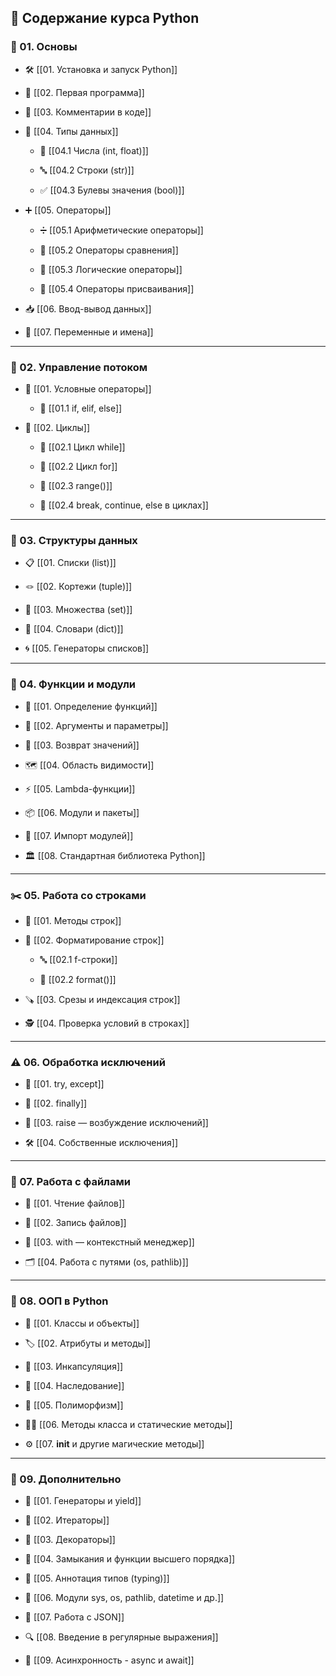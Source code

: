 ## 🧠 Содержание курса Python

### 📘 01. Основы

- 🛠️ [[01. Установка и запуск Python]]
    
- 🐍 [[02. Первая программа]]
    
- 💬 [[03. Комментарии в коде]]
    
- 🔢 [[04. Типы данных]]
    
    - 🔣 [[04.1 Числа (int, float)]]
        
    - 🔤 [[04.2 Строки (str)]]
        
    - ✅ [[04.3 Булевы значения (bool)]]
        
- ➕ [[05. Операторы]]
    
    - ➗ [[05.1 Арифметические операторы]]
        
    - 🔁 [[05.2 Операторы сравнения]]
        
    - 🔀 [[05.3 Логические операторы]]
        
    - 🧷 [[05.4 Операторы присваивания]]
        
- 📥 [[06. Ввод-вывод данных]]
    
- 📛 [[07. Переменные и имена]]
    

---

### 🔁 02. Управление потоком

- 🔽 [[01. Условные операторы]]
    
    - 🧩 [[01.1 if, elif, else]]
        
- 🔄 [[02. Циклы]]
    
    - 🔁 [[02.1 Цикл while]]
        
    - 🔂 [[02.2 Цикл for]]
        
    - 🔢 [[02.3 range()]]
        
    - 🧃 [[02.4 break, continue, else в циклах]]
        

---

### 🧺 03. Структуры данных

- 📋 [[01. Списки (list)]]
    
- 🪢 [[02. Кортежи (tuple)]]
    
- 🧮 [[03. Множества (set)]]
    
- 🧾 [[04. Словари (dict)]]
    
- 🌀 [[05. Генераторы списков]]
    

---

### 🧩 04. Функции и модули

- 🧬 [[01. Определение функций]]
    
- 🧷 [[02. Аргументы и параметры]]
    
- 🎯 [[03. Возврат значений]]
    
- 🗺️ [[04. Область видимости]]
    
- ⚡ [[05. Lambda-функции]]
    
- 📦 [[06. Модули и пакеты]]
    
- 🔗 [[07. Импорт модулей]]
    
- 🏛️ [[08. Стандартная библиотека Python]]
    

---

### ✂️ 05. Работа со строками

- 🧵 [[01. Методы строк]]
    
- 🧱 [[02. Форматирование строк]]
    
    - 🔤 [[02.1 f-строки]]
        
    - 🧩 [[02.2 format()]]
        
- 🪚 [[03. Срезы и индексация строк]]
    
- 🕵️ [[04. Проверка условий в строках]]
    

---

### ⚠️ 06. Обработка исключений

- 🚧 [[01. try, except]]
    
- 🧹 [[02. finally]]
    
- 🚨 [[03. raise — возбуждение исключений]]
    
- 🛠️ [[04. Собственные исключения]]
    

---

### 📂 07. Работа с файлами

- 📖 [[01. Чтение файлов]]
    
- 📝 [[02. Запись файлов]]
    
- 📎 [[03. with — контекстный менеджер]]
    
- 🗂️ [[04. Работа с путями (os, pathlib)]]
    

---

### 🧱 08. ООП в Python

- 🧊 [[01. Классы и объекты]]
    
- 🏷️ [[02. Атрибуты и методы]]
    
- 🔐 [[03. Инкапсуляция]]
    
- 🧬 [[04. Наследование]]
    
- 🔄 [[05. Полиморфизм]]
    
- 🧑‍🏫 [[06. Методы класса и статические методы]]
    
- ⚙️ [[07. __init__ и другие магические методы]]
    

---

### 🚀 09. Дополнительно

- 🌱 [[01. Генераторы и yield]]
    
- 🔁 [[02. Итераторы]]
    
- 🧰 [[03. Декораторы]]
    
- 🧠 [[04. Замыкания и функции высшего порядка]]
    
- 📝 [[05. Аннотация типов (typing)]]
    
- 🧮 [[06. Модули sys, os, pathlib, datetime и др.]]
    
- 🔗 [[07. Работа с JSON]]
    
- 🔍 [[08. Введение в регулярные выражения]]
    
- 🧵 [[09. Асинхронность - async и await]]